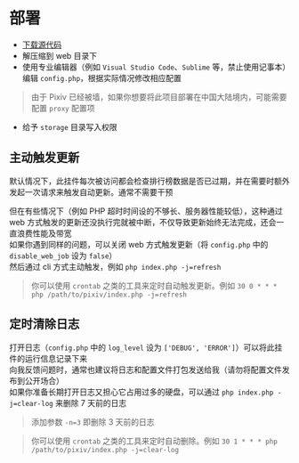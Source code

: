# 部署
- [下载源代码](https://github.com/mokeyjay/Pixiv-daily-ranking-widget/releases/latest)
- 解压缩到 web 目录下
- 使用专业编辑器（例如 `Visual Studio Code`、`Sublime` 等，禁止使用记事本）编辑 `config.php`，根据实际情况修改相应配置
> 由于 Pixiv 已经被墙，如果你想要将此项目部署在中国大陆境内，可能需要配置 `proxy` 配置项

- 给予 `storage` 目录写入权限

## 主动触发更新
默认情况下，此挂件每次被访问都会检查排行榜数据是否已过期，并在需要时额外发起一次请求来触发自动更新。通常不需要干预  

但在有些情况下（例如 PHP 超时时间设的不够长、服务器性能较低），这种通过 web 方式触发的更新还没执行完就被中断，不仅导致更新始终无法完成，还会一直浪费性能及带宽  
如果你遇到同样的问题，可以关闭 web 方式触发更新（将 `config.php` 中的 `disable_web_job` 设为 `false`）  
然后通过 cli 方式主动触发，例如 `php index.php -j=refresh`  

> 你可以使用 `crontab` 之类的工具来定时自动触发更新。例如 `30 0 * * * php /path/to/pixiv/index.php -j=refresh`

## 定时清除日志
打开日志（`config.php` 中的 `log_level` 设为 `['DEBUG', 'ERROR']`）可以将此挂件的运行信息记录下来  
向我反馈问题时，通常也建议将日志和配置文件打包发送给我（请勿将配置文件发布到公开场合）  
如果你准备长期打开日志又担心它占用过多的硬盘，可以通过 `php index.php -j=clear-log` 来删除 7 天前的日志  
> 添加参数 `-n=3` 即删除 3 天前的日志

> 你可以使用 `crontab` 之类的工具来定时自动删除。例如 `30 1 * * * php /path/to/pixiv/index.php -j=clear-log`